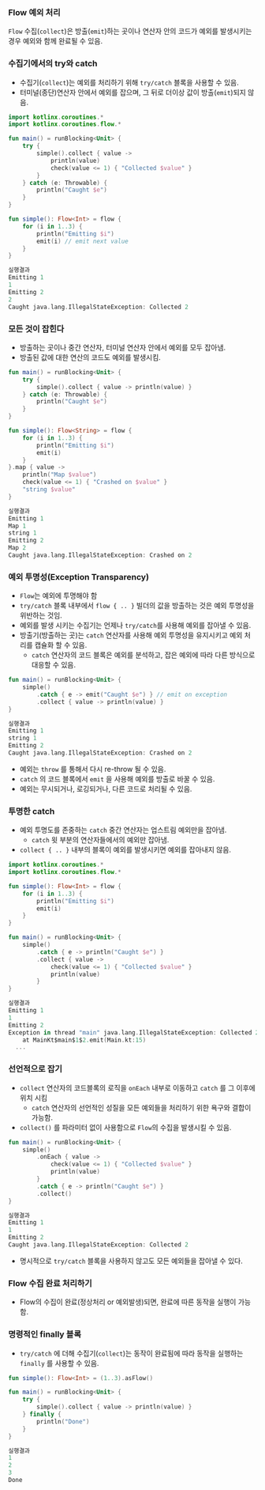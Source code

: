 ### Flow 예외 처리

`Flow` 수집(`collect`)은 방출(`emit`)하는 곳이나 연산자 안의 코드가 예외를 발생시키는 경우 예외와 함께 완료될 수 있음.

### 수집기에서의 try와 catch

- 수집기(`collect`)는 예외를 처리하기 위해 `try/catch` 블록을 사용할 수 있음.
- 터미널(종단)연산자 안에서 예외를 잡으며, 그 뒤로 더이상 값이 방출(`emit`)되지 않음.

```kotlin
import kotlinx.coroutines.*
import kotlinx.coroutines.flow.*

fun main() = runBlocking<Unit> {
    try {
        simple().collect { value ->
            println(value)
            check(value <= 1) { "Collected $value" }
        }
    } catch (e: Throwable) {
        println("Caught $e")
    }
}

fun simple(): Flow<Int> = flow {
    for (i in 1..3) {
        println("Emitting $i")
        emit(i) // emit next value
    }
}

실행결과
Emitting 1
1
Emitting 2
2
Caught java.lang.IllegalStateException: Collected 2
```

### 모든 것이 잡힌다

- 방출하는 곳이나 중간 연산자, 터미널 연산자 안에서 예외를 모두 잡아냄.
- 방출된 값에 대한 연산의 코드도 예외를 발생시킴.

```kotlin
fun main() = runBlocking<Unit> {
    try {
        simple().collect { value -> println(value) }
    } catch (e: Throwable) {
        println("Caught $e")
    }
}

fun simple(): Flow<String> = flow {
    for (i in 1..3) {
        println("Emitting $i")
        emit(i)
    }
}.map { value ->
    println("Map $value")
    check(value <= 1) { "Crashed on $value" }
    "string $value"
}

실행결과
Emitting 1
Map 1
string 1
Emitting 2
Map 2
Caught java.lang.IllegalStateException: Crashed on 2
```

### 예외 투명성(Exception ****Transparency****)

- `Flow`는 예외에 투명해야 함
- `try/catch` 블록 내부에서 `flow { .. }` 빌더의 값을 방출하는 것은 예외 투명성을 위반하는 것임.
- 예외를 발생 시키는 수집기는 언제나 `try/catch`를 사용해 예외를 잡아낼 수 있음.
- 방출기(방출하는 곳)는 `catch` 연산자를 사용해 예외 투명성을 유지시키고 예외 처리를 캡슐화 할 수 있음.
    - `catch` 연산자의 코드 블록은 예외를 분석하고, 잡은 예외에 따라 다른 방식으로 대응할 수 있음.

```kotlin
fun main() = runBlocking<Unit> {
    simple()
        .catch { e -> emit("Caught $e") } // emit on exception
        .collect { value -> println(value) }
}

실행결과
Emitting 1
string 1
Emitting 2
Caught java.lang.IllegalStateException: Crashed on 2
```

- 예외는 `throw` 를 통해서 다시 re-throw 될 수 있음.
- `catch` 의 코드 블록에서 `emit` 을 사용해 예외를 방출로 바꿀 수 있음.
- 예외는 무시되거나, 로깅되거나, 다른 코드로 처리될 수 있음.

### 투명한 catch

- 예외 투명도를 존중하는 `catch` 중간 연산자는 업스트림 예외만을 잡아냄.
    - `catch` 윗 부분의 연산자들에서의 예외만 잡아냄.
- `collect { .. }` 내부의 블록이 예외를 발생시키면 예외를 잡아내지 않음.

```kotlin
import kotlinx.coroutines.*
import kotlinx.coroutines.flow.*

fun simple(): Flow<Int> = flow {
    for (i in 1..3) {
        println("Emitting $i")
        emit(i)
    }
}

fun main() = runBlocking<Unit> {
    simple()
        .catch { e -> println("Caught $e") } 
        .collect { value ->
            check(value <= 1) { "Collected $value" }
            println(value)
        }
}

실행결과
Emitting 1
1
Emitting 2
Exception in thread "main" java.lang.IllegalStateException: Collected 2
	at MainKt$main$1$2.emit(Main.kt:15)
  ...
```

### 선언적으로 잡기

- `collect` 연산자의 코드블록의 로직을 `onEach` 내부로 이동하고 `catch` 를 그 이후에 위치 시킴
    - `catch` 연산자의 선언적인 성질을 모든 예외들을 처리하기 위한 욕구와 결합이 가능함.
- `collect()` 를 파라미터 없이 사용함으로 `Flow`의 수집을 발생시킬 수 있음.

```kotlin
fun main() = runBlocking<Unit> {
    simple()
        .onEach { value ->
            check(value <= 1) { "Collected $value" }
            println(value)
        }
        .catch { e -> println("Caught $e") }
        .collect()
}

실행결과
Emitting 1
1
Emitting 2
Caught java.lang.IllegalStateException: Collected 2
```

- 명시적으로 `try/catch` 블록을 사용하지 않고도 모든 예외들을 잡아낼 수 있다.

### Flow 수집 완료 처리하기

- Flow의 수집이 완료(정상처리 or 예외발생)되면, 완료에 따른 동작을 실행이 가능함.

### ****명령적인 finally 블록****

- `try/catch` 에 더해 수집기(`collect`)는 동작이 완료됨에 따라 동작을 실행하는 `finally` 를 사용할 수 있음.

```kotlin
fun simple(): Flow<Int> = (1..3).asFlow()

fun main() = runBlocking<Unit> {
    try {
        simple().collect { value -> println(value) }
    } finally {
        println("Done")
    }
}

실행결과
1
2
3
Done
```
